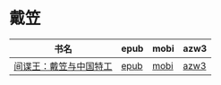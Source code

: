# 戴笠

| 书名 | epub | mobi | azw3 |
| --- | --- | --- | --- |
| [间谍王：戴笠与中国特工](None) | [epub](None) | [mobi](None) | [azw3](None) |
